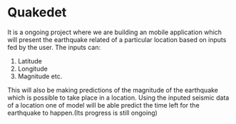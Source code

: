 # Quakedet
It is a ongoing project where we are building an mobile application which will present the earthquake related of a particular location based on inputs fed by the user.
The inputs can:
1) Latitude
2) Longitude
3) Magnitude etc.

This will also be  making predictions of the magnitude of the earthquake which is possible to take place in a location.
Using the inputed seismic data of a location one of model will be able predict the time left for the earthquake to happen.(Its progress is still ongoing)
